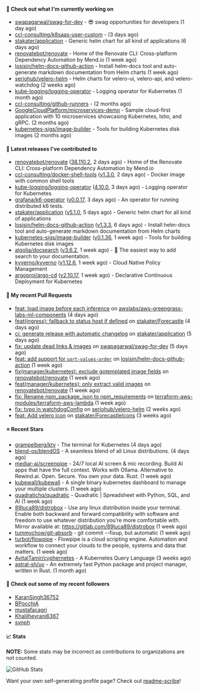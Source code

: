 #### 👷 Check out what I'm currently working on

- [swapagarwal/swag-for-dev](https://github.com/swapagarwal/swag-for-dev) - 😎 swag opportunities for developers (1 day ago)
- [ccl-consulting/k8saas-user-custom](https://github.com/ccl-consulting/k8saas-user-custom) -  (3 days ago)
- [stakater/application](https://github.com/stakater/application) - Generic helm chart for all kind of applications (6 days ago)
- [renovatebot/renovate](https://github.com/renovatebot/renovate) - Home of the Renovate CLI: Cross-platform Dependency Automation by Mend.io (1 week ago)
- [losisin/helm-docs-github-action](https://github.com/losisin/helm-docs-github-action) - Install helm-docs tool and auto-generate markdown documentation from Helm charts (1 week ago)
- [seriohub/velero-helm](https://github.com/seriohub/velero-helm) - Helm charts for velero-ui, velero-api, and velero-watchdog (2 weeks ago)
- [kube-logging/logging-operator](https://github.com/kube-logging/logging-operator) - Logging operator for Kubernetes (1 month ago)
- [ccl-consulting/github-runners](https://github.com/ccl-consulting/github-runners) -  (2 months ago)
- [GoogleCloudPlatform/microservices-demo](https://github.com/GoogleCloudPlatform/microservices-demo) - Sample cloud-first application with 10 microservices showcasing Kubernetes, Istio, and gRPC. (2 months ago)
- [kubernetes-sigs/image-builder](https://github.com/kubernetes-sigs/image-builder) - Tools for building Kubernetes disk images (2 months ago)

#### 🔭 Latest releases I've contributed to

- [renovatebot/renovate](https://github.com/renovatebot/renovate) ([38.110.2](https://github.com/renovatebot/renovate/releases/tag/38.110.2), 2 days ago) - Home of the Renovate CLI: Cross-platform Dependency Automation by Mend.io
- [ccl-consulting/docker-shell-tools](https://github.com/ccl-consulting/docker-shell-tools) ([v1.3.0](https://github.com/ccl-consulting/docker-shell-tools/releases/tag/v1.3.0), 2 days ago) - Docker image with common shell tools
- [kube-logging/logging-operator](https://github.com/kube-logging/logging-operator) ([4.10.0](https://github.com/kube-logging/logging-operator/releases/tag/4.10.0), 3 days ago) - Logging operator for Kubernetes
- [grafana/k6-operator](https://github.com/grafana/k6-operator) ([v0.0.17](https://github.com/grafana/k6-operator/releases/tag/v0.0.17), 3 days ago) - An operator for running distributed k6 tests.
- [stakater/application](https://github.com/stakater/application) ([v5.1.0](https://github.com/stakater/application/releases/tag/v5.1.0), 5 days ago) - Generic helm chart for all kind of applications
- [losisin/helm-docs-github-action](https://github.com/losisin/helm-docs-github-action) ([v1.3.3](https://github.com/losisin/helm-docs-github-action/releases/tag/v1.3.3), 6 days ago) - Install helm-docs tool and auto-generate markdown documentation from Helm charts
- [kubernetes-sigs/image-builder](https://github.com/kubernetes-sigs/image-builder) ([v0.1.36](https://github.com/kubernetes-sigs/image-builder/releases/tag/v0.1.36), 1 week ago) - Tools for building Kubernetes disk images
- [algolia/docsearch](https://github.com/algolia/docsearch) ([v3.6.2](https://github.com/algolia/docsearch/releases/tag/v3.6.2), 1 week ago) - :blue_book: The easiest way to add search to your documentation.
- [kyverno/kyverno](https://github.com/kyverno/kyverno) ([v1.12.6](https://github.com/kyverno/kyverno/releases/tag/v1.12.6), 1 week ago) - Cloud Native Policy Management
- [argoproj/argo-cd](https://github.com/argoproj/argo-cd) ([v2.10.17](https://github.com/argoproj/argo-cd/releases/tag/v2.10.17), 1 week ago) - Declarative Continuous Deployment for Kubernetes

#### 🔨 My recent Pull Requests

- [feat: load image before each inference](https://github.com/awslabs/aws-greengrass-labs-ml-components/pull/6) on [awslabs/aws-greengrass-labs-ml-components](https://github.com/awslabs/aws-greengrass-labs-ml-components) (4 days ago)
- [feat(ingress): fallback to status host if defined](https://github.com/stakater/Forecastle/pull/446) on [stakater/Forecastle](https://github.com/stakater/Forecastle) (4 days ago)
- [ci: generate release with automatic changelog](https://github.com/stakater/application/pull/353) on [stakater/application](https://github.com/stakater/application) (5 days ago)
- [fix: update dead links &amp; images](https://github.com/swapagarwal/swag-for-dev/pull/1266) on [swapagarwal/swag-for-dev](https://github.com/swapagarwal/swag-for-dev) (5 days ago)
- [feat: add support for `sort-values-order`](https://github.com/losisin/helm-docs-github-action/pull/270) on [losisin/helm-docs-github-action](https://github.com/losisin/helm-docs-github-action) (1 week ago)
- [fix(manager/kubernetes): exclude gotemplated image fields](https://github.com/renovatebot/renovate/pull/31624) on [renovatebot/renovate](https://github.com/renovatebot/renovate) (1 week ago)
- [feat(manager/kubernetes): only extract valid images](https://github.com/renovatebot/renovate/pull/31618) on [renovatebot/renovate](https://github.com/renovatebot/renovate) (1 week ago)
- [fix: Rename npm_package_json to npm_requirements](https://github.com/terraform-aws-modules/terraform-aws-lambda/pull/621) on [terraform-aws-modules/terraform-aws-lambda](https://github.com/terraform-aws-modules/terraform-aws-lambda) (1 week ago)
- [fix: typo in watchdogConfig](https://github.com/seriohub/velero-helm/pull/47) on [seriohub/velero-helm](https://github.com/seriohub/velero-helm) (2 weeks ago)
- [feat: Add velero icon](https://github.com/stakater/ForecastleIcons/pull/38) on [stakater/ForecastleIcons](https://github.com/stakater/ForecastleIcons) (3 weeks ago)

#### ⭐ Recent Stars

- [grampelberg/kty](https://github.com/grampelberg/kty) - The terminal for Kubernetes (4 days ago)
- [blend-os/blendOS](https://github.com/blend-os/blendOS) - A seamless blend of all Linux distributions. (4 days ago)
- [mediar-ai/screenpipe](https://github.com/mediar-ai/screenpipe) - 24/7 local AI screen &amp; mic recording. Build AI apps that have the full context. Works with Ollama. Alternative to Rewind.ai. Open. Secure. You own your data. Rust. (1 week ago)
- [kubewall/kubewall](https://github.com/kubewall/kubewall) - A single binary kubernetes dashboard to manage your multiple clusters. (1 week ago)
- [quadratichq/quadratic](https://github.com/quadratichq/quadratic) - Quadratic | Spreadsheet with Python, SQL, and AI (1 week ago)
- [89luca89/distrobox](https://github.com/89luca89/distrobox) - Use any linux distribution inside your terminal. Enable both backward and forward compatibility with software and freedom to use whatever distribution you’re more comfortable with. Mirror available at: https://gitlab.com/89luca89/distrobox (1 week ago)
- [tummychow/git-absorb](https://github.com/tummychow/git-absorb) - git commit --fixup, but automatic (1 week ago)
- [turbot/flowpipe](https://github.com/turbot/flowpipe) - Flowpipe is a cloud scripting engine. Automation and workflow to connect your clouds to the people, systems and data that matters. (1 week ago)
- [AvitalTamir/cyphernetes](https://github.com/AvitalTamir/cyphernetes) - A Kubernetes Query Language (3 weeks ago)
- [astral-sh/uv](https://github.com/astral-sh/uv) - An extremely fast Python package and project manager, written in Rust. (1 month ago)

#### 👯 Check out some of my recent followers

- [KaranSingh36752](https://github.com/KaranSingh36752)
- [BPocchiA](https://github.com/BPocchiA)
- [mustafacagri](https://github.com/mustafacagri)
- [Khalilheyrani6367](https://github.com/Khalilheyrani6367)
- [svnph](https://github.com/svnph)

#### 📈 Stats

**NOTE:** Some stats may be incorrect as contributions to organizations
are not counted.

![GitHub Stats](https://github-readme-stats.vercel.app/api?username=aslafy-z&count_private=false&theme=tokyonight&show_icons=true)

Want your own self-generating profile page? Check out [readme-scribe](https://github.com/muesli/readme-scribe)!
